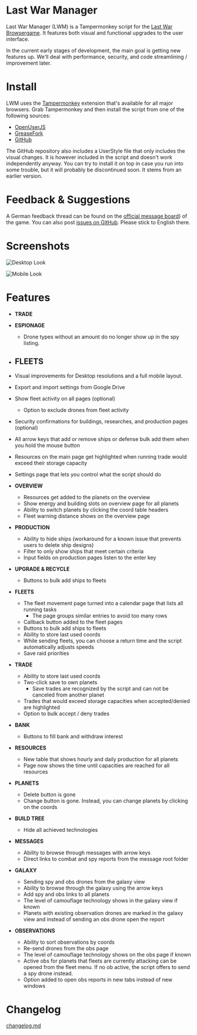 # Last War Manager

Last War Manager (LWM) is a Tampermonkey script for the [Last War Browsergame](https://last-war.de). It features both visual and functional upgrades to the user interface.

In the current early stages of development, the main goal is getting new features up. We'll deal with performance, security, and code streamlining / improvement later.

# Install

LWM uses the [Tampermonkey](https://tampermonkey.net/) extension that's available for all major browsers. Grab Tampermonkey and then install the script from one of the following sources:

- [OpenUserJS](https://openuserjs.org/scripts/j0shi82/Last_War_Manager)
- [GreaseFork](https://greasyfork.org/en/scripts/379871-last-war-manager)
- [GitHub](https://raw.githubusercontent.com/j0Shi82/last-war-manager/master/last-war-manager.user.js)

The GitHub repository also includes a UserStyle file that only includes the visual changes. It is however included in the script and doesn't work independently anyway. You can try to install it on top in case you run into some trouble, but it will probably be discontinued soon. It stems from an earlier version.

# Feedback & Suggestions

A German feedback thread can be found on the [official message board](http://forum.last-war.de/viewtopic.php?f=4&t=967)) of the game. You can also post [issues on GitHub](https://github.com/j0Shi82/last-war-manager/issues). Please stick to English there.

# Screenshots

![Desktop Look](https://i.imgur.com/LNSIcSK.png "Desktop Look")

![Mobile Look](https://i.imgur.com/OIFOGbo.png "Mobile Look")

# Features

- **TRADE**

- **ESPIONAGE**
  - Drone types without an amount do no longer show up in the spy listing.
- **FLEETS**
  - 
  

- Visual improvements for Desktop resolutions and a full mobile layout.
- Export and import settings from Google Drive
- Show fleet activity on all pages (optional)
  - Option to exclude drones from fleet activity
- Security confirmations for buildings, researches, and production pages (optional)
- All arrow keys that add or remove ships or defense bulk add them when you hold the mouse button
- Resources on the main page get highlighted when running trade would exceed their storage capacity
- Settings page that lets you control what the script should do
- **OVERVIEW**
  - Resources get added to the planets on the overview
  - Show energy and building slots on overview page for all planets
  - Ability to switch planets by clicking the coord table headers
  - Fleet warning distance shows on the overview page
- **PRODUCTION**
  - Ability to hide ships (workaround for a known issue that prevents users to delete ship designs)
  - Filter to only show ships that meet certain criteria
  - Input fields on production pages listen to the enter key
- **UPGRADE & RECYCLE**
  - Buttons to bulk add ships to fleets
- **FLEETS**
  - The fleet movement page turned into a calendar page that lists all running tasks
    - The page groups similar entries to avoid too many rows
  - Callback button added to the fleet pages
  - Buttons to bulk add ships to fleets
  - Ability to store last used coords
  - While sending fleets, you can choose a return time and the script automatically adjusts speeds
  - Save raid priorities
- **TRADE**
   - Ability to store last used coords
   - Two-click save to own planets
     - Save trades are recognized by the script and can not be canceled from another planet
   - Trades that would exceed storage capacities when accepted/denied are highlighted
   - Option to bulk accept / deny trades
- **BANK**
  - Buttons to fill bank and withdraw interest
- **RESOURCES**
  - New table that shows hourly and daily production for all planets
  - Page now shows the time until capacities are reached for all resources
- **PLANETS**
  - Delete button is gone
  - Change button is gone. Instead, you can change planets by clicking on the coords
- **BUILD TREE**
  - Hide all achieved technologies
- **MESSAGES**
  - Ability to browse through messages with arrow keys
  - Direct links to combat and spy reports from the message root folder
- **GALAXY**
  - Sending spy and obs drones from the galaxy view
  - Ability to browse through the galaxy using the arrow keys
  - Add spy and obs links to all planets
  - The level of camouflage technology shows in the galaxy view if known
  - Planets with existing observation drones are marked in the galaxy view and instead of sending an obs drone open the report
- **OBSERVATIONS**
  - Ability to sort observations by coords
  - Re-send drones from the obs page
  - The level of camouflage technology shows on the obs page if known
  - Active obs for planets that fleets are currently attacking can be opened from the fleet menu. If no ob active, the script offers to send a spy drone instead.
  - Option added to open obs reports in new tabs instead of new windows

# Changelog

[changelog.md](CHANGELOG.md)
